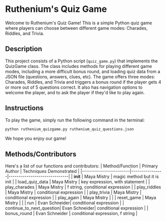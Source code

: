 # Ruthenium's Quiz Game

Welcome to Ruthenium's Quiz Game! This is a simple Python quiz game where players can choose between different game modes: Charades, Riddles, and Trivia.

## Description

This project consists of a Python script (`quiz_game.py`) that implements the QuizGame class. The class includes methods for playing different game modes, including a more difficult bonus round, and loading quiz data from a JSON file (questions, answers, clues, etc). The game offers three modes: Charades, Riddles, and Trivia and triggers a bonus round if the player gets 4 or more out of 5 questions correct. It also has navigation options to welcome the player, and to ask the player if they'd like to play again.

## Instructions

To play the game, simply run the following command in the terminal:

```bash
python ruthenium_quizgame.py ruthenium_quiz_questions.json
```

We hope you enjoy our game!

## Methods/Contributors
Here's a list of our functions and contributors:
| Method/Function        | Primary Author | Techniques Demonstrated      |
|------------------------|----------------|------------------------------|
| __init__               | Maya Mistry   | magic method but it is init |
| load_quiz_data         | Maya Mistry   | key expression, with statement |
| play_charades          | Maya Mistry   | f string, conditional expression |
| play_riddles           | Maya Mistry   | conditional expression       |
| play_trivia            | Maya Mistry   | conditional expression       |
| play_again             | Maya Mistry   |                              |
| reset_game             | Maya Mistry   |                              |
| run                    | Evan Schneider| conditional expression       |
| continue_to_next_question| Evan Schneider| conditional expression       |
| bonus_round | Evan Schneider | conditional expression, f string |
